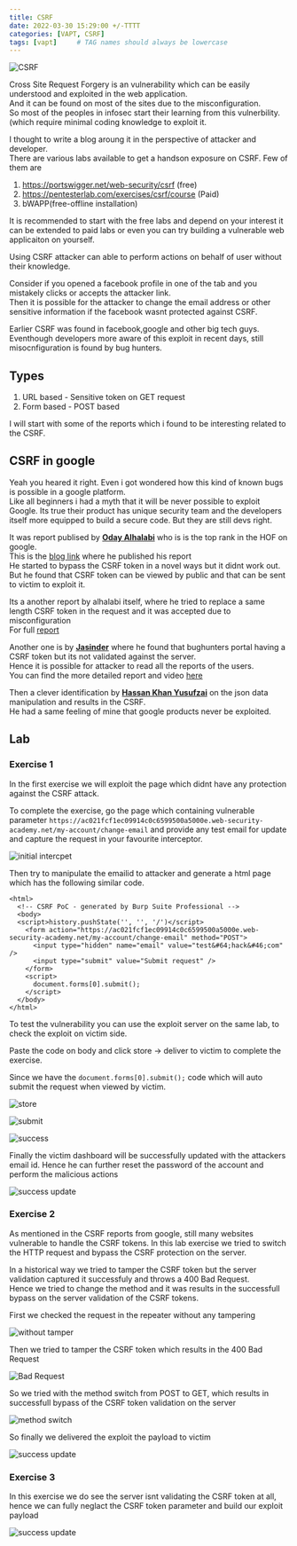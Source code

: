 ```yaml
---
title: CSRF
date: 2022-03-30 15:29:00 +/-TTTT
categories: [VAPT, CSRF]
tags: [vapt]     # TAG names should always be lowercase
---
```


![CSRF](https://drive.google.com/thumbnail?id=1km7jI5ygm9O0cDe6grPd5O0VY18wAb6n&sz=w1000)  

 
Cross Site Request Forgery is an vulnerability which can be easily understood and exploited in the web application.   
And it can be found on most of the sites due to the misconfiguration.  
So most of the peoples in infosec start their learning from this vulnerbility.(which require minimal coding knowledge to exploit it.  

I thought to write a blog aroung it in the perspective of attacker and developer.   
There are various labs available to get a handson exposure on CSRF. Few of them are  

1. https://portswigger.net/web-security/csrf (free)  
2. https://pentesterlab.com/exercises/csrf/course (Paid)  
3. bWAPP(free-offline installation)    


It is recommended to start with the free labs and depend on your interest it can be extended to paid labs or even you can try building a vulnerable web applicaiton on yourself.  

Using CSRF attacker can able to perform actions on behalf of user without their knowledge.    

Consider if you opened a facebook profile in one of the tab and you mistakely clicks or accepts the attacker link.  
Then it is possible for the attacker to change the email address or other sensitive information if the facebook wasnt protected against CSRF.    

Earlier CSRF was found in facebook,google and other big tech guys. Eventhough developers more aware of this exploit in recent days, still misocnfiguration is found by bug hunters.  

## Types    

1. URL based - Sensitive token on GET request    
2. Form based - POST based   

I will start with some of the reports which i found to be interesting related to the CSRF.    

## CSRF in google  
Yeah you heared it right. Even i got wondered how this kind of known bugs is possible in a google platform.  
Like all beginners i had a myth that it will be never possible to exploit Google. Its true their product has unique security team and the developers itself more equipped to build a secure code. But they are still devs right.  


It was report publised by [**Oday Alhalabi**](https://bughunters.google.com/profile/91a2e03b-0b0d-422c-9cd6-aa2a2ae24b57) who is is the top rank in the HOF on google.  
This is the [blog link](https://medium.com/@odayalhalbe1/my-first-bug-in-google-and-how-i-got-csrf-token-for-victim-account-rather-than-bypass-it-1337-bf01261feb47) where he published his report  
He started to bypass the CSRF token in a novel ways but it didnt work out.  
But he found that CSRF token can be viewed by public and that can be sent to victim to exploit it.    

Its a another report by alhalabi itself, where he tried to replace a same length CSRF token in the request and it was accepted due to misconfiguration  
For full [report](https://medium.com/@odayalhalbe1/how-i-earned-500-from-google-by-change-one-character-8350d2b618e50)   

Another one is by [**Jasinder**](https://bughunters.google.com/profile/e20a2905-0b14-4a5b-8a65-b7be9a245807) where he found that bughunters portal having a CSRF token but its not validated against the server.  
Hence it is possible for attacker to read all the reports of the users.   
You can find the more detailed report and video [here](https://jasminderpalsingh.info/csrf-bug-to-access-private-reports-to-google-vrp/)  

Then a clever identification by [**Hassan Khan Yusufzai**](https://bughunters.google.com/profile/9d8d26e4-5295-45b4-85f1-199c6488ca96) on the json data manipulation and results in the CSRF.  
He had a same feeling of mine that google products never be exploited.  

## Lab  

### Exercise 1
In the first exercise we will exploit the page which didnt have any protection against the CSRF attack.  

To complete the exercise, go the page which containing vulnerable parameter `https://ac021fcf1ec09914c0c6599500a5000e.web-security-academy.net/my-account/change-email` and provide any test email for update and capture the request in your favourite interceptor.  


![initial intercpet](https://drive.google.com/thumbnail?id=1kXsX7va1MIE5lcV3X9_8mtCT23AvsoQH&sz=w1000)


Then try to manipulate the emailid to attacker and generate a html page which has the following similar code.  

 

```
<html>
  <!-- CSRF PoC - generated by Burp Suite Professional -->
  <body>
  <script>history.pushState('', '', '/')</script>
    <form action="https://ac021fcf1ec09914c0c6599500a5000e.web-security-academy.net/my-account/change-email" method="POST">
      <input type="hidden" name="email" value="test&#64;hack&#46;com" />
      <input type="submit" value="Submit request" />
    </form>
    <script>
      document.forms[0].submit();
    </script>
  </body>
</html>

```

To test the vulnerability you can use the exploit server on the same lab, to check the exploit on victim side.  

Paste the code on body and click store -> deliver to victim to complete the exercise.   

Since we have the `document.forms[0].submit();` code which will auto submit the request when viewed by victim.  


![store](https://drive.google.com/thumbnail?id=1I4U-xFV_VnsYy-VAcH8NB0zR9aUw6w8I&sz=w1000)   

![submit](https://drive.google.com/thumbnail?id=1OVF-u_nzPz5zUaPDLUTqDNIN2RYSf9Oz&sz=w1000)  


![success](https://drive.google.com/thumbnail?id=13ZU4vP8jJdLONzBxpH1Ace1NxyUcdYrL&sz=w1000)  


Finally the victim dashboard will be successfully updated with the attackers email id. Hence he can further reset the password of the account and perform the malicious actions  

![success update](https://drive.google.com/thumbnail?id=1IxnnrZ3SgMSD07jOxpmlt-vv157vn-ep&sz=w1000)

### Exercise 2  

As mentioned in the CSRF reports from google, still many websites vulnerable to handle the CSRF tokens. In this lab exercise we tried to switch the HTTP request and bypass the CSRF protection on the server.  

In a historical way we tried to tamper the CSRF token but the server validation captured it successfuly and throws a 400 Bad Request.  
Hence we tried to change the method and it was results in the successfull bypass on the server validation of the CSRF tokens.  


First we checked the request in the repeater without any tampering  

![without tamper](https://drive.google.com/thumbnail?id=1D8s4HiUVWYEVKdlNNkpLjRoL8f0gLpOc&sz=w1000)  


Then we tried to tamper the CSRF token which results in the 400 Bad Request  

![Bad Request ](https://drive.google.com/thumbnail?id=1yhshDrbYrS9fUaYf6NjAezVuhKf7mOxC&sz=w1000)  


So we tried with the method switch from POST to GET, which results in successfull bypass of the CSRF token validation on the server  

![method switch](https://drive.google.com/thumbnail?id=1ufXiv84b9qWbsC2PUGlMe_zINbHyUorQ&sz=w1000)  

So finally we delivered the exploit the payload to victim   

![success update](https://drive.google.com/thumbnail?id=1T6zNgCU3B1jJ_w2qv0bHxlydamiSaDn0&sz=w1000)  



### Exercise 3  

In this exercise we do see the server isnt validating the CSRF token at all, hence we can fully neglact the CSRF token parameter and build our exploit payload  

![success update](https://drive.google.com/thumbnail?id=1niVmD7ZcXGKce6iCZwge9EtD78-3P2PD&sz=w1000)


